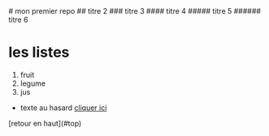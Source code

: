 <a name="top">
</a>
# mon premier repo
## titre 2 
### titre 3
#### titre 4
##### titre 5
######  titre 6

# les listes
1. fruit
1. legume
1. jus

* texte au hasard
[cliquer ici](https://www.google.fr/)
<a name="ancre">
    [retour en haut](#top)
</a>